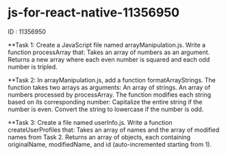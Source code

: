 # js-for-react-native-11356950
ID : 11356950

**Task 1:
Create a JavaScript file named arrayManipulation.js.
Write a function processArray that:
Takes an array of numbers as an argument.
Returns a new array where each even number is squared and each odd number is tripled.

**Task 2:
In arrayManipulation.js, add a function formatArrayStrings.
The function takes two arrays as arguments:
An array of strings.
An array of numbers processed by processArray.
The function modifies each string based on its corresponding number:
Capitalize the entire string if the number is even.
Convert the string to lowercase if the number is odd.

**Task 3:
Create a file named userInfo.js.
Write a function createUserProfiles that:
Takes an array of names and the array of modified names from Task 2.
Returns an array of objects, each containing originalName, modifiedName, and id (auto-incremented starting from 1).
